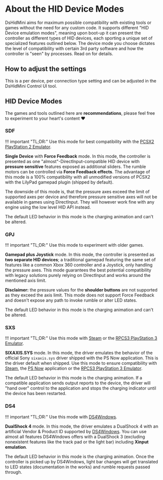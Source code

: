 # About the HID Device Modes

DsHidMini aims for maximum possible compatibility with existing tools or games without the need for any custom code. It supports different "HID Device emulation modes", meaning upon boot-up it can present the controller as different types of HID devices, each sporting a unique set of specialized features outlined below. The device mode you choose dictates the level of compatibility with certain 3rd party software and how the controller is "seen" by processes. Read on for details.

## How to adjust the settings

This is a per device, per connection type setting and can be adjusted in the DsHidMini Control UI tool.

## HID Device Modes

The games and tools outlined here are **recommendations**, please feel free to experiment to your heart's content ❤️

### SDF

!!! important "TL;DR:"
    Use this mode for best compatibility with the [PCSX2 PlayStation 2 Emulator](https://pcsx2.net/).

**Single Device** with **Force Feedback** mode. In this mode, the controller is presented as one "almost"-DirectInput-compatible HID device with **pressure sensitive** features exposed as additional sliders. The rumble motors can be controlled via **Force Feedback effects**. The advantage of this mode is a 100% compatibility with all unmodified versions of PCSX2 with the LilyPad gamepad plugin (shipped by default).

The downside of this mode is, that the pressure axes exceed the limit of supported axes per device and therefore pressure sensitive axes will not be available in games using DirectInput. They will however work fine with any engine using the low level HID API instead.

The default LED behavior in this mode is the charging animation and can't be altered.

### GPJ

!!! important "TL;DR:"
    Use this mode to experiment with older games.

**Gamepad plus Joystick** mode. In this mode, the controller is presented as **two separate HID devices**; a traditional gamepad featuring the same set of features like a common Xbox 360 controller and a Joystick, only handling the pressure axes. This mode guarantees the best potential compatibility with legacy solutions purely relying on DirectInput and works around the mentioned axis limit.

**Disclaimer:** the pressure values for the **shoulder buttons** are not supported as they exceed the axis limit. This mode does not support Force Feedback and doesn't expose any path to invoke rumble or alter LED states.

The default LED behavior in this mode is the charging animation and can't be altered.

### SXS

!!! important "TL;DR:"
    Use this mode with [Steam](https://store.steampowered.com/) or the [RPCS3 PlayStation 3 Emulator](https://rpcs3.net/).

**SIXAXIS.SYS** mode. In this mode, the driver emulates the behavior of the official Sony `sixaxis.sys` driver shipped with the PS Now application. This is the driver default when shipped. Use this mode to ensure compatibility with [Steam](https://store.steampowered.com/), the [PS Now](https://www.playstation.com/en-us/ps-now/) application or the [RPCS3 PlayStation 3 Emulator](https://rpcs3.net/).

The default LED behavior in this mode is the charging animation. If a compatible application sends output reports to the device, the driver will "hand over" control to the application and stops the charging indicator until the device has been restarted.

### DS4

!!! important "TL;DR:"
    Use this mode with [DS4Windows](https://github.com/Ryochan7/DS4Windows/).

**DualShock 4** mode. In this mode, the driver emulates a DualShock 4 with an artificial Vendor & Product ID supported by [DS4Windows](https://github.com/Ryochan7/DS4Windows/). You can use almost all features DS4Windows offers with a DualShock 3 (excluding nonexistent features like the track pad or the light bar) including **Xinput emulation**.

The default LED behavior in this mode is the charging animation. Once the controller is picked up by DS4Windows, light bar changes will get translated to LED states (documentation in the works) and rumble requests passed through.

